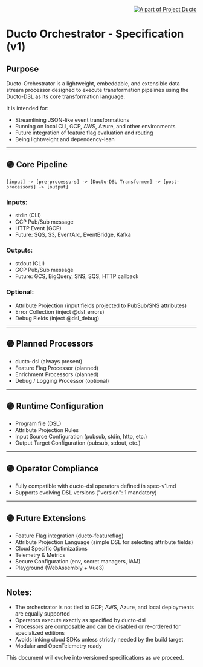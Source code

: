 <!--suppress HtmlDeprecatedAttribute -->
<p align="right">
    <a href="https://github.com/tommed" title="See Project Ducto">
        <img src="../assets/ducto-logo-small.png" alt="A part of Project Ducto"/>
    </a>
</p>

# Ducto Orchestrator - Specification (v1)

## Purpose
Ducto-Orchestrator is a lightweight, embeddable, and extensible data stream processor designed to execute transformation pipelines using the Ducto-DSL as its core transformation language.

It is intended for:
- Streamlining JSON-like event transformations 
- Running on local CLI, GCP, AWS, Azure, and other environments 
- Future integration of feature flag evaluation and routing 
- Being lightweight and dependency-lean

---

## 🟣 Core Pipeline

```
[input] -> [pre-processors] -> [Ducto-DSL Transformer] -> [post-processors] -> [output]
```

### Inputs:
- stdin (CLI)
- GCP Pub/Sub message 
- HTTP Event (GCP)
- Future: SQS, S3, EventArc, EventBridge, Kafka

### Outputs:
- stdout (CLI)
- GCP Pub/Sub message
- Future: GCS, BigQuery, SNS, SQS, HTTP callback

### Optional:
- Attribute Projection (input fields projected to PubSub/SNS attributes)
- Error Collection (inject @dsl_errors)
- Debug Fields (inject @dsl_debug)

---
## 🟣 Planned Processors
- ducto-dsl (always present)
- Feature Flag Processor (planned)
- Enrichment Processors (planned)
- Debug / Logging Processor (optional)

---
## 🟣 Runtime Configuration
- Program file (DSL)
- Attribute Projection Rules 
- Input Source Configuration (pubsub, stdin, http, etc.)
- Output Target Configuration (pubsub, stdout, etc.)

---
## 🟣 Operator Compliance
- Fully compatible with ducto-dsl operators defined in spec-v1.md 
- Supports evolving DSL versions ("version": 1 mandatory)

---
## 🟣 Future Extensions
- Feature Flag integration (ducto-featureflag)
- Attribute Projection Language (simple DSL for selecting attribute fields)
- Cloud Specific Optimizations 
- Telemetry & Metrics 
- Secure Configuration (env, secret managers, IAM)
- Playground (WebAssembly + Vue3)

---
## Notes:
- The orchestrator is not tied to GCP; AWS, Azure, and local deployments are equally supported 
- Operators execute exactly as specified by ducto-dsl 
- Processors are composable and can be disabled or re-ordered for specialized editions 
- Avoids linking cloud SDKs unless strictly needed by the build target 
- Modular and OpenTelemetry ready

This document will evolve into versioned specifications as we proceed.